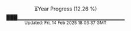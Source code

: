 <p align="center">
⏳Year Progress (12.26 %)<br>
███▁▁▁▁▁▁▁▁▁▁▁▁▁▁▁▁▁▁▁▁▁▁▁▁▁▁▁ <br>
<sub>Updated: Fri, 14 Feb 2025 18:03:37 GMT</sub>
</p>

